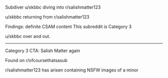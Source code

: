 Subdiver u/skbbc diving into r/salishmatter123

u/skbbc returning from r/salishmatter123

Findings: definite CSAM content
This subreddit is Category 3

u/skbbc over and out.

---

Category 3 CTA: Salish Matter again

Found on r/ofcoursethatsasub

r/salishmatter123 has arisen containing NSFW images of a minor